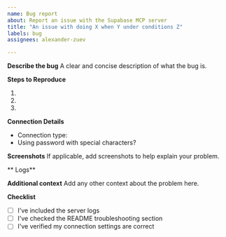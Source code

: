 ```yaml
---
name: Bug report
about: Report an issue with the Supabase MCP server
title: "An issue with doing X when Y under conditions Z"
labels: bug
assignees: alexander-zuev

---
```


**Describe the bug**
A clear and concise description of what the bug is.

**Steps to Reproduce**

1.
2.
3.

**Connection Details**
<!-- How are you connecting to Supabase? -->
- Connection type: <!-- Local or Remote -->
- Using password with special characters? <!-- Yes/No -->


**Screenshots**
If applicable, add screenshots to help explain your problem.

** Logs**
<!--
HIGHLY USEFUL: Attach server logs from:
- macOS/Linux: ~/.local/share/supabase-mcp/mcp_server.log
- Windows: %USERPROFILE%\.local\share\supabase-mcp\mcp_server.log

You can get the last 50 lines with:
tail -n 50 ~/.local/share/supabase-mcp/mcp_server.log
-->

**Additional context**
Add any other context about the problem here.

**Checklist**
<!-- Please check all that apply -->
- [ ] I've included the server logs
- [ ] I've checked the README troubleshooting section
- [ ] I've verified my connection settings are correct
